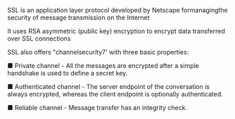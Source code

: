 SSL is an application layer protocol developed by Netscape formanagingthe security of message transmission on
the Internet


It uses RSA asymmetric (public key) encryption to encrypt data transferred over SSL connections



SSL also offers "channelsecurity7' with three basic properties:

■ Private channel - All the messages are encrypted after a simple handshake is used to
define a secret key.

■ Authenticated channel - The server endpoint of the conversation is always encrypted,
whereas the client endpoint is optionally authenticated.

■ Reliable channel - Message transfer has an integrity check.